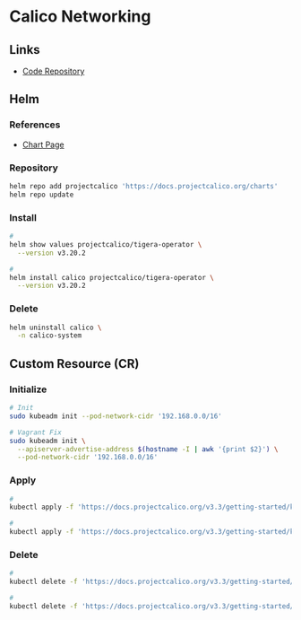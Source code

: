 # Calico Networking

## Links

- [Code Repository](https://github.com/projectcalico/cni-plugin)

## Helm

### References

- [Chart Page](https://docs.projectcalico.org/getting-started/kubernetes/helm)

### Repository

```sh
helm repo add projectcalico 'https://docs.projectcalico.org/charts'
helm repo update
```

### Install

```sh
#
helm show values projectcalico/tigera-operator \
  --version v3.20.2

#
helm install calico projectcalico/tigera-operator \
  --version v3.20.2
```

### Delete

```sh
helm uninstall calico \
  -n calico-system
```

## Custom Resource (CR)

### Initialize

```sh
# Init
sudo kubeadm init --pod-network-cidr '192.168.0.0/16'

# Vagrant Fix
sudo kubeadm init \
  --apiserver-advertise-address $(hostname -I | awk '{print $2}') \
  --pod-network-cidr '192.168.0.0/16'
```

### Apply

```sh
#
kubectl apply -f 'https://docs.projectcalico.org/v3.3/getting-started/kubernetes/installation/hosted/rbac-kdd.yaml'

#
kubectl apply -f 'https://docs.projectcalico.org/v3.3/getting-started/kubernetes/installation/hosted/kubernetes-datastore/calico-networking/1.7/calico.yaml'
```

### Delete

```sh
#
kubectl delete -f 'https://docs.projectcalico.org/v3.3/getting-started/kubernetes/installation/hosted/rbac-kdd.yaml'

#
kubectl delete -f 'https://docs.projectcalico.org/v3.3/getting-started/kubernetes/installation/hosted/kubernetes-datastore/calico-networking/1.7/calico.yaml'
```
